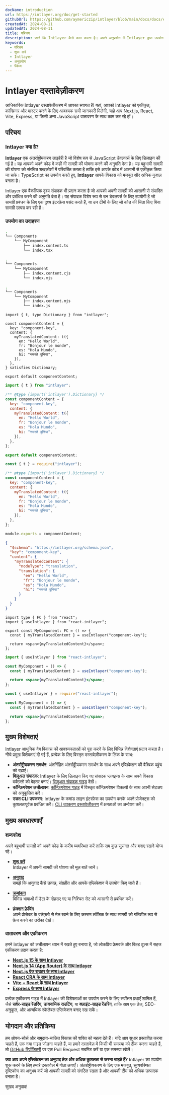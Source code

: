 ```yaml
---
docName: introduction
url: https://intlayer.org/doc/get-started
githubUrl: https://github.com/aymericzip/intlayer/blob/main/docs/docs/en/introduction.md
createdAt: 2024-08-11
updatedAt: 2024-08-11
title: परिचय
description: जानें कि Intlayer कैसे काम करता है। अपने अनुप्रयोग में Intlayer द्वारा उपयोग किए गए चरणों को देखें। विभिन्न पैकेज क्या करते हैं, यह देखें।
keywords:
  - परिचय
  - शुरू करें
  - Intlayer
  - अनुप्रयोग
  - पैकेज
---
```


# Intlayer दस्तावेज़ीकरण

आधिकारिक Intlayer दस्तावेज़ीकरण में आपका स्वागत है! यहां, आपको Intlayer को एकीकृत, कॉन्फ़िगर और मास्टर करने के लिए आवश्यक सभी जानकारी मिलेगी, चाहे आप Next.js, React, Vite, Express, या किसी अन्य JavaScript वातावरण के साथ काम कर रहे हों।

## परिचय

### Intlayer क्या है?

**Intlayer** एक अंतर्राष्ट्रीयकरण लाइब्रेरी है जो विशेष रूप से JavaScript डेवलपर्स के लिए डिज़ाइन की गई है। यह आपको अपने कोड में कहीं भी सामग्री की घोषणा करने की अनुमति देता है। यह बहुभाषी सामग्री की घोषणा को संरचित शब्दकोशों में परिवर्तित करता है ताकि इसे आपके कोड में आसानी से एकीकृत किया जा सके। TypeScript का उपयोग करते हुए, **Intlayer** आपके विकास को मजबूत और अधिक कुशल बनाता है।

Intlayer एक वैकल्पिक दृश्य संपादक भी प्रदान करता है जो आपको अपनी सामग्री को आसानी से संपादित और प्रबंधित करने की अनुमति देता है। यह संपादक विशेष रूप से उन डेवलपर्स के लिए उपयोगी है जो सामग्री प्रबंधन के लिए एक दृश्य इंटरफ़ेस पसंद करते हैं, या उन टीमों के लिए जो कोड की चिंता किए बिना सामग्री उत्पन्न कर रही हैं।

### उपयोग का उदाहरण

```bash codeFormat="typescript"
.
└── Components
    └── MyComponent
        ├── index.content.ts
        └── index.tsx
```

```bash codeFormat="commonjs"
.
└── Components
    └── MyComponent
        ├── index.content.cjs
        └── index.mjs
```

```bash codeFormat="esm"
.
└── Components
    └── MyComponent
        ├── index.content.mjs
        └── index.js
```

```tsx fileName="src/components/MyComponent/index.content.ts" contentDeclarationFormat="typescript"
import { t, type Dictionary } from "intlayer";

const componentContent = {
  key: "component-key",
  content: {
    myTranslatedContent: t({
      en: "Hello World",
      fr: "Bonjour le monde",
      es: "Hola Mundo",
      hi: "नमस्ते दुनिया",
    }),
  },
} satisfies Dictionary;

export default componentContent;
```

```javascript fileName="src/components/MyComponent/index.content.mjs" contentDeclarationFormat="esm"
import { t } from "intlayer";

/** @type {import('intlayer').Dictionary} */
const componentContent = {
  key: "component-key",
  content: {
    myTranslatedContent: t({
      en: "Hello World",
      fr: "Bonjour le monde",
      es: "Hola Mundo",
      hi: "नमस्ते दुनिया",
    }),
  },
};

export default componentContent;
```

```javascript fileName="src/components/MyComponent/index.content.cjs" contentDeclarationFormat="commonjs"
const { t } = require("intlayer");

/** @type {import('intlayer').Dictionary} */
const componentContent = {
  key: "component-key",
  content: {
    myTranslatedContent: t({
      en: "Hello World",
      fr: "Bonjour le monde",
      es: "Hola Mundo",
      hi: "नमस्ते दुनिया",
    }),
  },
};

module.exports = componentContent;
```

```json fileName="src/components/MyComponent/index.content.json" contentDeclarationFormat="json"
{
  "$schema": "https://intlayer.org/schema.json",
  "key": "component-key",
  "content": {
    "myTranslatedContent": {
      "nodeType": "translation",
      "translation": {
        "en": "Hello World",
        "fr": "Bonjour le monde",
        "es": "Hola Mundo",
        "hi": "नमस्ते दुनिया"
      }
    }
  }
}
```

```tsx fileName="src/components/MyComponent/index.tsx" codeFormat="typescript"
import type { FC } from "react";
import { useIntlayer } from "react-intlayer";

export const MyComponent: FC = () => {
  const { myTranslatedContent } = useIntlayer("component-key");

  return <span>{myTranslatedContent}</span>;
};
```

```jsx fileName="src/components/MyComponent/index.mjx" codeFormat="esm"
import { useIntlayer } from "react-intlayer";

const MyComponent = () => {
  const { myTranslatedContent } = useIntlayer("component-key");

  return <span>{myTranslatedContent}</span>;
};
```

```jsx fileName="src/components/MyComponent/index.csx" codeFormat="commonjs"
const { useIntlayer } = require("react-intlayer");

const MyComponent = () => {
  const { myTranslatedContent } = useIntlayer("component-key");

  return <span>{myTranslatedContent}</span>;
};
```

## मुख्य विशेषताएं

Intlayer आधुनिक वेब विकास की आवश्यकताओं को पूरा करने के लिए विभिन्न विशेषताएं प्रदान करता है। नीचे प्रमुख विशेषताएं दी गई हैं, प्रत्येक के लिए विस्तृत दस्तावेज़ीकरण के लिंक के साथ:

- **अंतर्राष्ट्रीयकरण समर्थन**: अंतर्निहित अंतर्राष्ट्रीयकरण समर्थन के साथ अपने एप्लिकेशन की वैश्विक पहुंच को बढ़ाएं।
- **विज़ुअल संपादक**: Intlayer के लिए डिज़ाइन किए गए संपादक प्लगइन्स के साथ अपने विकास वर्कफ़्लो को बेहतर बनाएं। [विज़ुअल संपादक गाइड](https://github.com/aymericzip/intlayer/blob/main/docs/docs/hi/intlayer_visual_editor.md) देखें।
- **कॉन्फ़िगरेशन लचीलापन**: [कॉन्फ़िगरेशन गाइड](https://github.com/aymericzip/intlayer/blob/main/docs/docs/hi/configuration.md) में विस्तृत कॉन्फ़िगरेशन विकल्पों के साथ अपनी सेटअप को अनुकूलित करें।
- **उन्नत CLI उपकरण**: Intlayer के कमांड लाइन इंटरफ़ेस का उपयोग करके अपने प्रोजेक्ट्स को कुशलतापूर्वक प्रबंधित करें। [CLI उपकरण दस्तावेज़ीकरण](https://github.com/aymericzip/intlayer/blob/main/docs/docs/hi/intlayer_cli.md) में क्षमताओं का अन्वेषण करें।

## मुख्य अवधारणाएँ

### शब्दकोश

अपने बहुभाषी सामग्री को अपने कोड के करीब व्यवस्थित करें ताकि सब कुछ सुसंगत और बनाए रखने योग्य रहे।

- **[शुरू करें](https://github.com/aymericzip/intlayer/blob/main/docs/docs/hi/dictionary/get_started.md)**  
  Intlayer में अपनी सामग्री की घोषणा की मूल बातें जानें।

- **[अनुवाद](https://github.com/aymericzip/intlayer/blob/main/docs/docs/hi/dictionary/translation.md)**  
  समझें कि अनुवाद कैसे उत्पन्न, संग्रहीत और आपके एप्लिकेशन में उपयोग किए जाते हैं।

- **[क्रमांकन](https://github.com/aymericzip/intlayer/blob/main/docs/docs/hi/dictionary/enumeration.md)**  
  विभिन्न भाषाओं में डेटा के दोहराए गए या निश्चित सेट को आसानी से प्रबंधित करें।

- **[फ़ंक्शन फ़ेचिंग](https://github.com/aymericzip/intlayer/blob/main/docs/docs/hi/dictionary/function_fetching.md)**  
  अपने प्रोजेक्ट के वर्कफ़्लो से मेल खाने के लिए कस्टम लॉजिक के साथ सामग्री को गतिशील रूप से फ़ेच करने का तरीका देखें।

### वातावरण और एकीकरण

हमने Intlayer को लचीलापन ध्यान में रखते हुए बनाया है, जो लोकप्रिय फ्रेमवर्क और बिल्ड टूल्स में सहज एकीकरण प्रदान करता है:

- **[Next.js 15 के साथ Intlayer](https://github.com/aymericzip/intlayer/blob/main/docs/docs/hi/intlayer_with_nextjs_15.md)**
- **[Next.js 14 (App Router) के साथ Intlayer](https://github.com/aymericzip/intlayer/blob/main/docs/docs/hi/intlayer_with_nextjs_14.md)**
- **[Next.js पेज राउटर के साथ Intlayer](https://github.com/aymericzip/intlayer/blob/main/docs/docs/hi/intlayer_with_nextjs_page_router.md)**
- **[React CRA के साथ Intlayer](https://github.com/aymericzip/intlayer/blob/main/docs/docs/hi/intlayer_with_create_react_app.md)**
- **[Vite + React के साथ Intlayer](https://github.com/aymericzip/intlayer/blob/main/docs/docs/hi/intlayer_with_vite+react.md)**
- **[Express के साथ Intlayer](https://github.com/aymericzip/intlayer/blob/main/docs/docs/hi/intlayer_with_express.md)**

प्रत्येक एकीकरण गाइड में Intlayer की विशेषताओं का उपयोग करने के लिए सर्वोत्तम प्रथाएँ शामिल हैं, जैसे **सर्वर-साइड रेंडरिंग**, **डायनामिक राउटिंग**, या **क्लाइंट-साइड रेंडरिंग**, ताकि आप एक तेज़, SEO-अनुकूल, और अत्यधिक स्केलेबल एप्लिकेशन बनाए रख सकें।

## योगदान और प्रतिक्रिया

हम ओपन-सोर्स और समुदाय-चालित विकास की शक्ति को महत्व देते हैं। यदि आप सुधार प्रस्तावित करना चाहते हैं, एक नया गाइड जोड़ना चाहते हैं, या हमारे दस्तावेज़ में किसी भी समस्या को ठीक करना चाहते हैं, तो [GitHub रिपॉजिटरी](https://github.com/aymericzip/intlayer/blob/main/docs/docs) पर एक Pull Request सबमिट करें या एक समस्या खोलें।

**क्या आप अपने एप्लिकेशन का अनुवाद तेज़ और अधिक कुशलता से करना चाहते हैं?** Intlayer का उपयोग शुरू करने के लिए हमारे दस्तावेज़ में गोता लगाएँ। अंतर्राष्ट्रीयकरण के लिए एक मजबूत, सुव्यवस्थित दृष्टिकोण का अनुभव करें जो आपकी सामग्री को संगठित रखता है और आपकी टीम को अधिक उत्पादक बनाता है।

सुखद अनुवाद!
